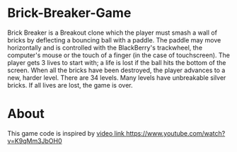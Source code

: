 # Brick-Breaker-Game
Brick Breaker is a Breakout clone which the player must smash a wall of bricks by deflecting a bouncing ball with a paddle. The paddle may move horizontally and is controlled with the BlackBerry's trackwheel, the computer's mouse or the touch of a finger (in the case of touchscreen). The player gets 3 lives to start with; a life is lost if the ball hits the bottom of the screen. When all the bricks have been destroyed, the player advances to a new, harder level. There are 34 levels. Many levels have unbreakable silver bricks. If all lives are lost, the game is over.
# About
This  game code is inspired by [video link ]() https://www.youtube.com/watch?v=K9qMm3JbOH0 
